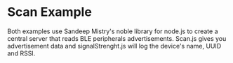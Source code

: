 # Scan Example

 Both examples use Sandeep Mistry's noble library for node.js to create a central server that reads BLE peripherals advertisements. Scan.js gives you advertisement data and signalStrenght.js will log the device's name, UUID and RSSI.
  
